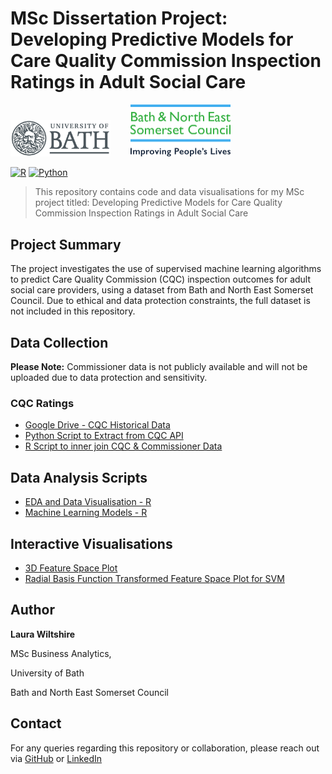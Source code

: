 # MSc Dissertation Project: Developing Predictive Models for Care Quality Commission Inspection Ratings in Adult Social Care
<p align="left">
  <img src="Uni_of_Bath_logo.png" alt="B&NES Logo" width = "160"/>
  &nbsp;&nbsp;&nbsp;&nbsp;&nbsp;&nbsp;
  <img src="bathnes-logo-colour.png" alt="B&NES Logo" width = "160"/>
</p>

[![R](https://img.shields.io/badge/R-%23276DC3.svg?logo=r&logoColor=white)](#)
[![Python](https://img.shields.io/badge/Python-3776AB?logo=python&logoColor=fff)](#)

<p align="center">
<blockquote>This repository contains code and data visualisations for my MSc project titled: Developing Predictive Models for Care Quality Commission Inspection Ratings in Adult Social Care</blockquote>
</p>

## Project Summary
The project investigates the use of supervised machine learning algorithms to predict Care Quality Commission (CQC) inspection outcomes for adult social care providers, using a dataset from Bath and North East Somerset Council.
Due to ethical and data protection constraints, the full dataset is not included in this repository.

## Data Collection
**Please Note:** Commissioner data is not publicly available and will not be uploaded due to data protection and sensitivity.
### CQC Ratings
- [Google Drive - CQC Historical Data](https://drive.google.com/drive/folders/0B1jvn_rdpdEzMUtiNVoyeW9rb2M?resourcekey=0-J1nm1TwV6Vf_N9DArEe6XQ)
- [Python Script to Extract from CQC API](https://github.com/LauraWiltshire/MSc_Business_Analytics/blob/main/CQC_API_Script.py)
- [R Script to inner join CQC & Commissioner Data](https://github.com/LauraWiltshire/MSc_Business_Analytics/blob/main/Join_CQC_and_Commissioner_Data.R)
  
## Data Analysis Scripts
- [EDA and Data Visualisation - R](https://github.com/LauraWiltshire/MSc_Business_Analytics/blob/main/EDA_CQC_Ratings.R)
- [Machine Learning Models - R](https://github.com/LauraWiltshire/MSc_Business_Analytics/blob/main/CQC_Machine_Learning.R)
  
## Interactive Visualisations
- [3D Feature Space Plot](https://laurawiltshire.github.io/MSc_Business_Analytics/3D_PLOT.html)
- [Radial Basis Function Transformed Feature Space Plot for SVM](https://laurawiltshire.github.io/MSc_Business_Analytics/3D_PLOT_RBF.html)

## Author
**Laura Wiltshire**

MSc Business Analytics, 

University of Bath

Bath and North East Somerset Council

## Contact
For any queries regarding this repository or collaboration, please reach out via [GitHub](https://github.com/LauraWiltshire) or [LinkedIn](https://www.linkedin.com/in/laura-wiltshire-0b7762299/)
